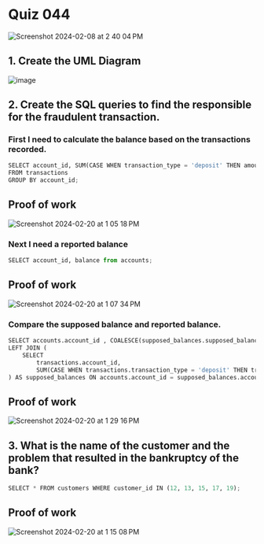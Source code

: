 # Quiz 044

<img width="max" alt="Screenshot 2024-02-08 at 2 40 04 PM" src="https://github.com/hasmhib/unit3-2024/assets/142870448/7017c469-e8a2-4758-8264-af064bc148b9">

## 1. Create the UML Diagram
![image](https://github.com/hasmhib/unit3-2024/assets/142870448/e9ef2220-5deb-434d-a8f2-2bdb9a72a356)

## 2. Create the SQL queries to find the responsible for the fraudulent transaction.

### First I need to calculate the balance based on the transactions recorded.
```py
SELECT account_id, SUM(CASE WHEN transaction_type = 'deposit' THEN amount ELSE -amount END) AS supposed_balance
FROM transactions
GROUP BY account_id;
```
## Proof of work
<img width="max" alt="Screenshot 2024-02-20 at 1 05 18 PM" src="https://github.com/hasmhib/unit3-2024/assets/142870448/d6175099-ac2f-4009-ac10-370fa42ec103">


### Next I need a reported balance
```py
SELECT account_id, balance from accounts;
```
## Proof of work
<img width="max" alt="Screenshot 2024-02-20 at 1 07 34 PM" src="https://github.com/hasmhib/unit3-2024/assets/142870448/5078b258-a1c7-46f8-b641-36f2d742c8b6">


### Compare the supposed balance and reported balance. 
```py
SELECT accounts.account_id , COALESCE(supposed_balances.supposed_balance, 0) AS supposed_balance, accounts.balance AS reported_balance FROM accounts
LEFT JOIN (
    SELECT
        transactions.account_id,
        SUM(CASE WHEN transactions.transaction_type = 'deposit' THEN transactions.amount ELSE -transactions.amount END) AS supposed_balance FROM transactions GROUP BY transactions.account_id
) AS supposed_balances ON accounts.account_id = supposed_balances.account_id;
```
## Proof of work
<img width="max" alt="Screenshot 2024-02-20 at 1 29 16 PM" src="https://github.com/hasmhib/unit3-2024/assets/142870448/43d33730-d506-4d0e-a74d-0121b3263306">


## 3. What is the name of the customer and the problem that resulted in the bankruptcy of the bank?

```py
SELECT * FROM customers WHERE customer_id IN (12, 13, 15, 17, 19);
```

## Proof of work
<img width="max" alt="Screenshot 2024-02-20 at 1 15 08 PM" src="https://github.com/hasmhib/unit3-2024/assets/142870448/ce6ab9d3-ecf7-4579-82fb-2c5d689a2bc8">
